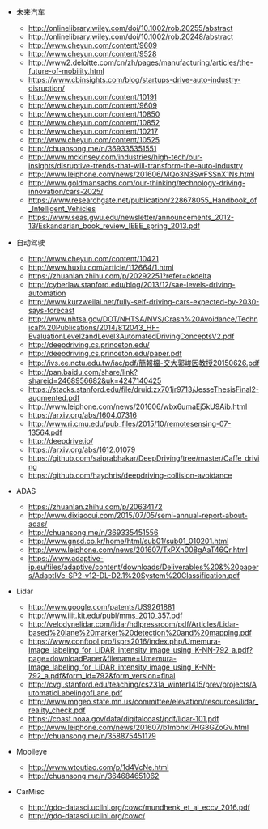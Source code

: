 - 未来汽车
	- http://onlinelibrary.wiley.com/doi/10.1002/rob.20255/abstract
	- http://onlinelibrary.wiley.com/doi/10.1002/rob.20248/abstract
	- http://www.cheyun.com/content/9609
	- http://www.cheyun.com/content/9528
	- http://www2.deloitte.com/cn/zh/pages/manufacturing/articles/the-future-of-mobility.html
	- https://www.cbinsights.com/blog/startups-drive-auto-industry-disruption/
	- http://www.cheyun.com/content/10191
	- http://www.cheyun.com/content/9609
	- http://www.cheyun.com/content/10850
	- http://www.cheyun.com/content/10852
	- http://www.cheyun.com/content/10217
	- http://www.cheyun.com/content/10525
	- http://chuansong.me/n/369335351551
	- http://www.mckinsey.com/industries/high-tech/our-insights/disruptive-trends-that-will-transform-the-auto-industry
	- http://www.leiphone.com/news/201606/MQo3N3SwFSSnX1Ns.html
	- http://www.goldmansachs.com/our-thinking/technology-driving-innovation/cars-2025/
	- https://www.researchgate.net/publication/228678055_Handbook_of_Intelligent_Vehicles
	- https://www.seas.gwu.edu/newsletter/announcements_2012-13/Eskandarian_book_review_IEEE_spring_2013.pdf

- 自动驾驶
	- http://www.cheyun.com/content/10421
	- http://www.huxiu.com/article/112664/1.html
	- https://zhuanlan.zhihu.com/p/20292251?refer=ckdelta
	- http://cyberlaw.stanford.edu/blog/2013/12/sae-levels-driving-automation
	- http://www.kurzweilai.net/fully-self-driving-cars-expected-by-2030-says-forecast
	- http://www.nhtsa.gov/DOT/NHTSA/NVS/Crash%20Avoidance/Technical%20Publications/2014/812043_HF-EvaluationLevel2andLevel3AutomatedDrivingConceptsV2.pdf
	- http://deepdriving.cs.princeton.edu/
	- http://deepdriving.cs.princeton.edu/paper.pdf
	- http://ivs.ee.nctu.edu.tw/iac/pdf/簡報檔-交大郭峻因教授20150626.pdf
	- http://pan.baidu.com/share/link?shareid=2468956682&uk=4247140425
	- https://stacks.stanford.edu/file/druid:zx701jr9713/JesseThesisFinal2-augmented.pdf
	- http://www.leiphone.com/news/201606/wbx6umaEj5kU9Aib.html
	- https://arxiv.org/abs/1604.07316
	- http://www.ri.cmu.edu/pub_files/2015/10/remotesensing-07-13564.pdf
	- http://deepdrive.io/
	- https://arxiv.org/abs/1612.01079
	- https://github.com/saiprabhakar/DeepDriving/tree/master/Caffe_driving
	- https://github.com/haychris/deepdriving-collision-avoidance

- ADAS
	- https://zhuanlan.zhihu.com/p/20634172
	- http://www.dixiaocui.com/2015/07/05/semi-annual-report-about-adas/
	- http://chuansong.me/n/369335451556
	- http://www.gnsd.co.kr/home/html/sub01/sub01_010201.html
	- http://www.leiphone.com/news/201607/TxPXh008gAaT46Qr.html
	- https://www.adaptive-ip.eu/files/adaptive/content/downloads/Deliverables%20&%20papers/AdaptIVe-SP2-v12-DL-D2.1%20System%20Classification.pdf

- Lidar
	- http://www.google.com/patents/US9261881
	- http://www.iiit.kit.edu/publ/mms_2010_357.pdf
	- http://velodynelidar.com/lidar/hdlpressroom/pdf/Articles/Lidar-based%20lane%20marker%20detection%20and%20mapping.pdf
	- https://www.conftool.pro/isprs2016/index.php/Umemura-Image_labeling_for_LiDAR_intensity_image_using_K-NN-792_a.pdf?page=downloadPaper&filename=Umemura-Image_labeling_for_LiDAR_intensity_image_using_K-NN-792_a.pdf&form_id=792&form_version=final
	- http://cvgl.stanford.edu/teaching/cs231a_winter1415/prev/projects/AutomaticLabelingofLane.pdf
	- http://www.mngeo.state.mn.us/committee/elevation/resources/lidar_reality_check.pdf
	- https://coast.noaa.gov/data/digitalcoast/pdf/lidar-101.pdf
	- http://www.leiphone.com/news/201607/b1mbhxI7HG8GZoGv.html
	- http://chuansong.me/n/358875451179

- Mobileye
	- http://www.wtoutiao.com/p/1d4VcNe.html
	- http://chuansong.me/n/364684651062

- CarMisc
	- http://gdo-datasci.ucllnl.org/cowc/mundhenk_et_al_eccv_2016.pdf
	- http://gdo-datasci.ucllnl.org/cowc/
